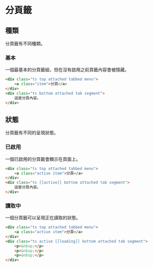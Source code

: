 # 分頁籤



## 種類

分頁籤有不同種類。

### 基本

一個最基本的分頁籤組，但在沒有啟用之前頁籤內容會被隱藏。

```html
<div class="ts top attached tabbed menu">
    <a class="item">分頁</a>
</div>
<div class="ts bottom attached tab segment">
    這是分頁內容。
</div>
```

## 狀態

分頁籤有不同的呈現狀態。

### 已啟用

一個已啟用的分頁籤會顯示在頁面上。

```html
<div class="ts top attached tabbed menu">
    <a class="active item">分頁</a>
</div>
<div class="ts [[active]] bottom attached tab segment">
    這是分頁內容。
</div>
```

### 讀取中

一個分頁籤可以呈現正在讀取的狀態。

```html
<div class="ts top attached tabbed menu">
    <a class="active item">分頁</a>
</div>
<div class="ts active [[loading]] bottom attached tab segment">
    <p>&nbsp;</p>
    <p>&nbsp;</p>
    <p>&nbsp;</p>
</div>
```